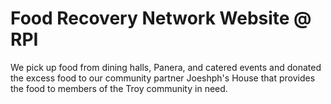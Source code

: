 # Food Recovery Network Website @ RPI

We pick up food from dining halls, Panera, and catered events and donated the excess food to our community partner Joeshph's House that provides the food to members of the Troy community in need.
